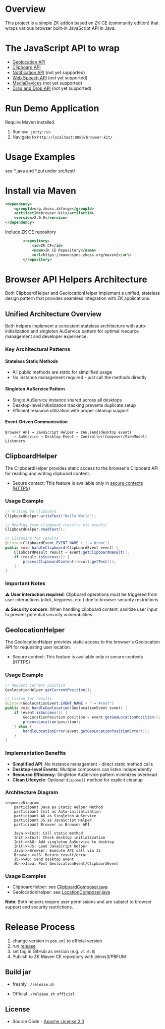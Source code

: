 # Overview
This project is a simple ZK addon based on ZK CE (community edition) that wraps various browser built-in JavaScript API in Java.

# The JavaScript API to wrap
* [Geolocation API](https://developer.mozilla.org/en-US/docs/Web/API/Geolocation_API/Using_the_Geolocation_API)
* [Clipboard API](https://developer.mozilla.org/en-US/docs/Web/API/Clipboard_API)
* [Notification API](https://developer.mozilla.org/en-US/docs/Web/API/Notification) (not yet supported)
* [Web Speech API](https://developer.mozilla.org/en-US/docs/Web/API/Web_Speech_API) (not yet supported)
* [MediaDevices](https://developer.mozilla.org/en-US/docs/Web/API/MediaDevices) (not yet supported)
* [Drag and Drop API](https://developer.mozilla.org/en-US/docs/Web/API/HTML_Drag_and_Drop_API) (not yet supported)

# Run Demo Application
Require Maven installed.
1. Run `mvn jetty:run`
2. Navigate to `http://localhost:8080/browser-kit/`

# Usage Examples
see *.java and *.zul under src/test/


# Install via Maven

```xml
<dependency>
    <groupId>org.zkoss.zkforge</groupId>
    <artifactId>browser-kit</artifactId>
    <version>2.0.0</version>
</dependency>
```

Include ZK CE repository
```xml
        <repository>
            <id>ZK CE</id>
            <name>ZK CE Repository</name>
            <url>https://mavensync.zkoss.org/maven2</url>
        </repository>
```

# Browser API Helpers Architecture

Both ClipboardHelper and GeolocationHelper implement a unified, stateless design pattern that provides seamless integration with ZK applications.

## Unified Architecture Overview

Both helpers implement a consistent stateless architecture with auto-initialization and singleton AuService pattern for optimal resource management and developer experience.

### Key Architectural Patterns

#### Stateless Static Methods
- All public methods are static for simplified usage
- No instance management required - just call the methods directly

#### Singleton AuService Pattern
- Single AuService instance shared across all desktops 
- Desktop-level initialization tracking prevents duplicate setup
- Efficient resource utilization with proper cleanup support

#### Event-Driven Communication
```
Browser API → JavaScript Helper → zAu.send(desktop event) 
    → AuService → Desktop Event → Controller(Composer/ViewModel) Listeners
```

## ClipboardHelper

The ClipboardHelper provides static access to the browser's Clipboard API for reading and writing clipboard content.
* Secure context: This feature is available only in [secure contexts (HTTPS)](https://developer.mozilla.org/en-US/docs/Web/Security/Secure_Contexts)

### Usage Example
```java
// Writing to clipboard
ClipboardHelper.writeText("Hello World");

// Reading from clipboard (results via events)
ClipboardHelper.readText();

// Listening for results
@Listen(ClipboardEvent.EVENT_NAME + " = #root")
public void handleClipboard(ClipboardEvent event) {
    ClipboardResult result = event.getClipboardResult();
    if (result.isSuccess()) {
        processClipboardContent(result.getText());
    }
}
```

### Important Notes
⚠️ **User interaction required**: Clipboard operations must be triggered from user interactions (click, keypress, etc.) due to browser security restrictions.

⚠️ **Security concern**: When handling clipboard content, sanitize user input to prevent potential security vulnerabilities.

## GeolocationHelper

The GeolocationHelper provides static access to the browser's Geolocation API for requesting user location.
* Secure context: This feature is available only in secure contexts (HTTPS)

### Usage Example
```java
// Request current position
GeolocationHelper.getCurrentPosition();

// Listen for results
@Listen(GeolocationEvent.EVENT_NAME + " = #root")
public void handleGeolocation(GeolocationEvent event) {
    if (event.isSuccess()) {
        GeoLocationPosition position = event.getGeoLocationPosition();
        processLocation(position);
    } else {
        handleLocationError(event.getGeoLocationPositionError());
    }
}
```

### Implementation Benefits
- **Simplified API**: No instance management - direct static method calls
- **Desktop-level Events**: Multiple composers can listen independently
- **Resource Efficiency**: Singleton AuService pattern minimizes overhead
- **Clean Lifecycle**: Optional `dispose()` method for explicit cleanup

### Architecture Diagram

```mermaid
sequenceDiagram
    participant Java as Static Helper Method
    participant Init as Auto-initialization
    participant AU as Singleton AuService
    participant JS as JavaScript Helper
    participant Browser as Browser API

    Java->>Init: Call static method
    Init->>Init: Check desktop initialization
    Init->>AU: Add singleton AuService to desktop
    Init->>JS: Load JavaScript helper
    Java->>Browser: Execute API call via JS
    Browser->>JS: Return result/error
    JS->>AU: Send desktop event
    AU->>Java: Post GeolocationEvent/ClipboardEvent
```

### Usage Examples
- ClipboardHelper: see [ClipboardComposer.java](src/test/java/test/clipboard/ClipboardComposer.java)
- GeolocationHelper: see [LocationComposer.java](src/test/java/test/geolocation/LocationComposer.java)

**Note**: Both helpers require user permissions and are subject to browser support and security restrictions.

# Release Process
1. change version in `pom.xml` to official version
2. run [release](release/release)
3. set tag in GitHub as version (e.g. `v1.0.0`)
4. Publish to ZK Maven CE repository with jekins3/PBFUM

## Build jar
* freshly
`./release.sh`

* Official
`./release.sh official`


## License
* Source Code - [Apache License 2.0](http://www.apache.org/licenses/LICENSE-2.0)
